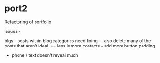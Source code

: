 # port2

Refactoring of portfolio

issues - 

blgs - posts within blog categories need fixing
-- also delete many of the posts that aren't ideal.
== less is more
contacts - add more button padding 
- phone / text doesn't reveal much

